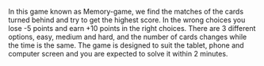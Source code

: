 In this game known as Memory-game, we find the matches of the cards turned behind and try to get the highest score. 
In the wrong choices you lose -5 points and earn +10 points in the right choices.
There are 3 different options, easy, medium and hard, and the number of cards changes while the time is the same.
The game is designed to suit the tablet, phone and computer screen and you are expected to solve it within 2 minutes.
